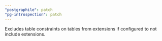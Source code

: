 ```yaml
---
"postgraphile": patch
"pg-introspection": patch
---
```


Excludes table constraints on tables from extensions if configured to not
include extensions.
